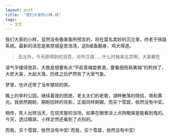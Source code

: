 ```yaml
---
layout: post
title:  "我们大家的小样.续"
tags:
  - 文艺
---
```


我们大家的小样，显然没有像某鱼所预言的，将在莫名其妙的沉沦里，终老于铁路系统。最新的消息是紫禁城皇恩浩荡，这B咸鱼翻身，鸡犬得道。

> 去北外，今天刚得到的消息，对外汉语……什么时候来北京啊，大家都在

语气平缓得诡异，大致是想要有点“不趁青梅尝煮酒，要看细雨熟黄梅”的矜持了。大悲大喜，大起大落，历练之后俨然有了大家气象。

梦里，也许还带了当年猥琐的笑。

晚上的李村公园，继续着我的困惑，老太太们的老歌，湖畔散落的情侣，塔和黄光。我依然期盼，期盼回转的背影，正面同样婀娜，而买个雪碧，依然没有中奖。

相传，死人出殡当天，在烧灵屋的当场，如果在眼里涂上点狗眼屎是能看到鬼的。今天，透过眼屎，小样定然还看到了点别的。

而我，买个雪碧，依然没有中奖!
而我，买个雪碧，依然没有中奖!
